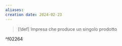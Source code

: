 ```yaml
---
aliases: 
creation date: 2024-02-23
---
```


>[!def]
>Impresa che produce un singolo prodotto

^f02264
